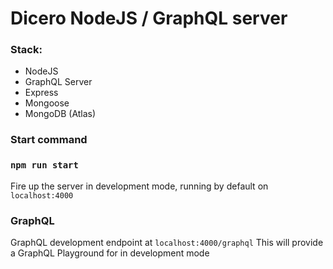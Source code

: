 # Dicero NodeJS / GraphQL server

### Stack:

- NodeJS
- GraphQL Server
- Express
- Mongoose
- MongoDB (Atlas)

### Start command

### `npm run start`

Fire up the server in development mode, running by default on `localhost:4000`

### GraphQL

GraphQL development endpoint at `localhost:4000/graphql`
This will provide a GraphQL Playground for in development mode

